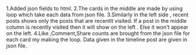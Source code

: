 

1.Added json fields to html.
2.The cards in the middle are made by using loop which take each data from json file.
3.Similarly in the left side , recent posts shows only the posts that are recentlt visited. If a post in the middle column is recently visited then it will show on the left . Else it won't appear on the left.
4.Like ,Comment,Share counts are brought from the json file for each card my making the loop. 
Data given in the timeline post are given in json file.
